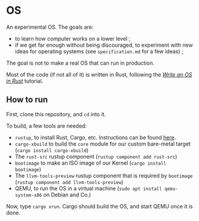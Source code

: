 # OS 

An experimental OS. The goals are:

- to learn how computer works on a lower level ;
- if we get far enough without being discouraged, to experiment with new ideas for operating systems (see `specification.md` for a few ideas) ;

The goal is not to make a real OS that can run in production.

Most of the code (if not all of it) is written in Rust, following the [*Write an OS in Rust*](https://os.phil-opp.com/) tutorial.

## How to run

First, clone this repository, and `cd` into it.

To build, a few tools are needed:

- `rustup`, to install Rust, Cargo, etc. Instructions can be found [here](https://rustup.rs/).
- `cargo-xbuild` to build the `core` module for our custom bare-metal target (`cargo install cargo-xbuild`)
- The `rust-src` rustup component (`rustup component add rust-src`)
- `bootimage` to make an ISO image of our Kernel (`cargo install bootimage`)
- The `llvm-tools-preview` rustup component that is required by `bootimage` (`rustup component add llvm-tools-preview`)
- QEMU, to run the OS in a virtual machine (`sudo apt install qemu-system-x86` on Debian and Co.)

Now, type `cargo xrun`. Cargo should build the OS, and start QEMU once it is done.
